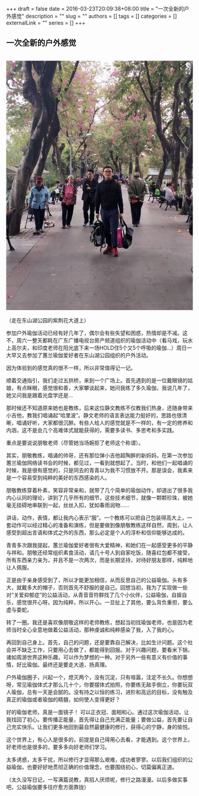 +++
draft = false
date = 2016-03-23T20:09:38+08:00
title = "一次全新的户外感觉"
description = ""
slug = ""
authors = []
tags = []
categories = []
externalLink = ""
series = []
+++

## **一次全新的户外感觉**

​                 ![](https://raw.githubusercontent.com/lshcool/pic/master/202112142147224.jpg)        

（走在东山湖公园的紫荆花大道上）



参加户外瑜伽活动已经有好几年了，偶尔会有些失望和困惑，热情却是不减。这不，周六一整天都耗在广东广播电视台房产频道组织的瑜伽活动中（看马戏，玩水上高尔夫，和印度老师在阳光底下来一场HOLD住5个又5个呼吸的瑜伽...）周日一大早又去参加了蕙兰瑜伽爱好者在东山湖公园组织的户外活动。



因为体验到的感觉真的很不一样，所以非常值得记一记。



顺着交通指引，我们走过五拱桥，来到一个广场上。首先遇到的是一位戴眼镜的姑娘，有点眯眼，感觉很和善，大家攀谈起来，她问我练了多久瑜伽，我说几年了，她又问我是跟着光盘学还是...



那时候还不知道原来她也是教练，后来这位静文教练不仅教我们热身，还随身带来小吉他，教我们唱诵起“哈里波”。静文老师的语言表达能力挺好的，思路也很清晰，唱诵好听，大家都很沉醉。有些人给人的感觉就是不一样的，有一定的修养和内涵，这不是会几个高难体式就能获得的，需要多读书、多思考和多实践。



重点是要说说朋敬老师（尽管她当场婉拒了老师这个称谓）。



其实，朋敬教练，唱诵的帅哥，还有那位弹小吉他超陶醉的新妈妈，在第一次参加蕙兰瑜伽网络读书会的时候，都见过，一看到就想起了。当时，和他们一起唱诵的时候，我是很有感觉的，只是同去的青青以为我不习惯放不开。那是误会，我素来是一个容易受到纯粹的美好的东西感染的人。



朋敬教练穿着朴素，笑容非常亲和，就带了几个简单的瑜伽动作，却道出了很多我内心认同的理论，讲到了几乎所有的细节，这些技术细节，就像一颗颗珍珠，被她毫无挂碍地串联到一起，丝丝入扣，犹如春雨润物……



讲话，动作，表情，都让我内心表示“服”。一个教练可以把自己包装得高大上，一套动作可以经过精心的准备和演练，但是要做到像朋敬教练这样自然，周到，让人感受到超出言语和体式之外的东西，那么必定是个人的淳朴和信仰能够达成的。



青青多次跟我提起，蕙兰瑜伽爱好者很有大爱精神，和她们在一起感受更多的平静与祥和。朋敬还经常组织素食活动，请几十号人到自家吃饭，随喜红包都不接受，所有东西亲力亲为，并且不是一次两次，而是长期坚持，对待好朋友那样，纯粹地让人佩服。



正是由于亲身感受到了，所以才能更加相信，从而反思自己的公益瑜伽。头有多大，就戴多大的帽子，否则首先不舒服的是自己。回想当初，我为了实现做一些对“关爱抑郁症”的公益活动，从青音音符群找了几个小伙伴，公益瑜伽，自娱自乐，感觉很开心呀。因为纯粹，所以开心。一旦扯上了其他，要么背负重担，要么虚与委蛇。



转了一圈。我还是喜欢像朋敬这样的老师教练，想起当初找瑜伽老师，也是因为老师当时全心全意地做着公益活动，那种虔诚和纯粹感染了我，入了我的心。



再回到自己身上。首先，自己的问题，还是要靠自己解决，比如生计问题。这个社会并不缺乏工作，只要用心去做了，都能得到回报。对于兴趣问题，要看米下锅，诸如周游世界这种乐趣，可以作为梦想的一种。对于另外一些有意义有价值的事情，好比瑜伽。最终还是要走大道，扬真理。



户外瑜伽圈子，兴起一个，熄灭两个，没有沉淀，只有喧嚣，注定不长久。你想想呀，常见瑜伽体式才那么几十个，你要摆体式拍照，你要练无敌手倒立，你要玩双人瑜伽，总有一天是会腻的。没有持之以恒的练习，进阶和高远的目标，没有触及真正的瑜伽或者瑜伽的精髓，如何使人变得更好？



好的瑜伽老师，真是一面镜子！ 可以正衣冠、面相和心。通过这次瑜伽活动，让我找回了初心。要传播正能量，首先得让自己充满正能量；要做公益，首先要让自己充实快乐。让我们更多地回到最自然最健康的修行，获得心的宁静，身的愉悦。



这个世界上，有心人是很多的，前提是自己得用心去看，才能遇到。这个世界上，好老师也是很多的，要多多向好老师们学习。



太多诱惑，太多干扰，所以修行才显得那么艰难，成功者寥寥。以后我们组织的公益瑜伽，也要好好地贯彻正确的价值理念，也要围绕初心，切莫偏离正道。



（太久没写日记，一写满篇说教，真招人厌烦呢，修行之路漫漫。以后多做实事吧，公益瑜伽要多往疗愈方面靠拢）

   